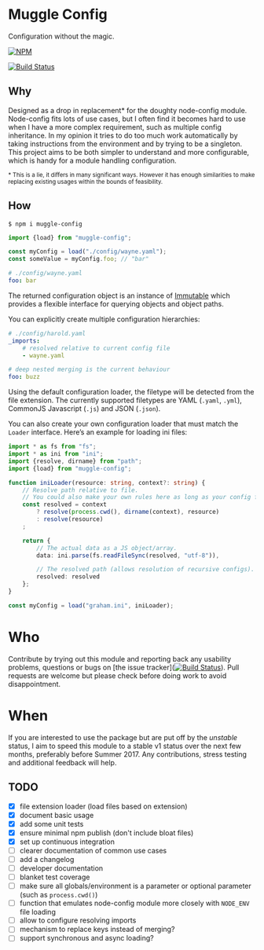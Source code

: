 # Muggle Config

Configuration without the magic.

[![NPM](https://nodei.co/npm/muggle-config.png?downloads=true)](https://nodei.co/npm/muggle-config/)

[![Build Status](https://travis-ci.org/robations/muggle-config.svg?branch=master)](https://travis-ci.org/robations/muggle-config)


## Why

Designed as a drop in replacement* for the doughty node-config module. Node-config fits lots of use cases, but I often
find it becomes hard to use when I have a more complex requirement, such as multiple config inheritance. In my opinion
it tries to do too much work automatically by taking instructions from the environment and by trying to be a singleton.
This project aims to be both simpler to understand and more configurable, which is handy for a module handling
configuration.

<small>\* This is a lie, it differs in many significant ways. However it has enough similarities to make replacing
existing usages within the bounds of feasibility.</small>


## How

```
$ npm i muggle-config
```

```typescript
import {load} from "muggle-config";

const myConfig = load("./config/wayne.yaml");
const someValue = myConfig.foo; // "bar"
```

```yaml
# ./config/wayne.yaml
foo: bar
```

The returned configuration object is an instance of [Immutable](https://facebook.github.io/immutable-js/) which provides
a flexible interface for querying objects and object paths.

You can explicitly create multiple configuration hierarchies:

```yaml
# ./config/harold.yaml
_imports:
    # resolved relative to current config file
    - wayne.yaml

# deep nested merging is the current behaviour
foo: buzz
```

Using the default configuration loader, the filetype will be detected from the file extension. The currently supported
filetypes are YAML (`.yaml`, `.yml`), CommonJS Javascript (`.js`) and JSON (`.json`).

You can also create your own configuration loader that must match the `Loader` interface. Here’s an example for loading
ini files:

```typescript
import * as fs from "fs";
import * as ini from "ini";
import {resolve, dirname} from "path";
import {load} from "muggle-config";

function iniLoader(resource: string, context?: string) {
    // Resolve path relative to file.
    // You could also make your own rules here as long as your config files obey these rules.
    const resolved = context
        ? resolve(process.cwd(), dirname(context), resource)
        : resolve(resource)
    ;

    return {
        // The actual data as a JS object/array.
        data: ini.parse(fs.readFileSync(resolved, "utf-8")),

        // The resolved path (allows resolution of recursive configs).
        resolved: resolved
    };
}

const myConfig = load("graham.ini", iniLoader);
```

# Who

Contribute by trying out this module and reporting back any usability problems, questions or bugs on [the issue
tracker]([![Build
Status](https://travis-ci.org/robations/muggle-config.svg?branch=master)](https://travis-ci.org/robations/muggle-config)).
Pull requests are welcome but please check before doing work to avoid disappointment.


# When

If you are interested to use the package but are put off by the *unstable* status, I aim to speed this module to a
stable v1 status over the next few months, preferably before Summer 2017. Any contributions, stress testing and
additional feedback will help.


## TODO

- [x] file extension loader (load files based on extension)
- [x] document basic usage
- [x] add some unit tests
- [x] ensure minimal npm publish (don't include bloat files)
- [x] set up continuous integration
- [ ] clearer documentation of common use cases
- [ ] add a changelog
- [ ] developer documentation
- [ ] blanket test coverage
- [ ] make sure all globals/environment is a parameter or optional parameter (such as `process.cwd()`)
- [ ] function that emulates node-config module more closely with `NODE_ENV` file loading
- [ ] allow to configure resolving imports
- [ ] mechanism to replace keys instead of merging?
- [ ] support synchronous and async loading?

